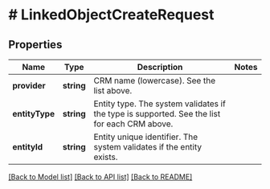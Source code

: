 # # LinkedObjectCreateRequest

## Properties

Name | Type | Description | Notes
------------ | ------------- | ------------- | -------------
**provider** | **string** | CRM name (lowercase). See the list above. |
**entityType** | **string** | Entity type. The system validates if the type is supported. See the list for each CRM above. |
**entityId** | **string** | Entity unique identifier. The system validates if the entity exists. |

[[Back to Model list]](../../README.md#models) [[Back to API list]](../../README.md#endpoints) [[Back to README]](../../README.md)
